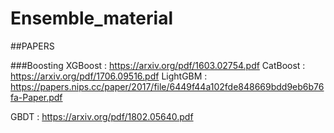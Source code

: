 # Ensemble_material

##PAPERS

###Boosting
XGBoost : https://arxiv.org/pdf/1603.02754.pdf 
CatBoost : https://arxiv.org/pdf/1706.09516.pdf 
LightGBM : https://papers.nips.cc/paper/2017/file/6449f44a102fde848669bdd9eb6b76fa-Paper.pdf 


GBDT : https://arxiv.org/pdf/1802.05640.pdf

